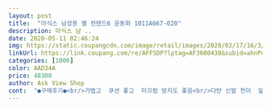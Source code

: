 ```yaml
---
layout: post 
title:  "아식스 남성용 젤 컨텐드6 운동화 1011A667-020" 
description: 아식스 남 ..
date: 2020-05-11 02:46:24 
img: https://static.coupangcdn.com/image/retail/images/2020/02/17/16/3/e37e884a-3816-44d5-ae1e-b90a8f3352a2.jpg 
linkUrl: https://link.coupang.com/re/AFFSDP?lptag=AF3600438&subid=ahnPublicAsk&pageKey=1343367706&itemId=2370792648&vendorItemId=70273032244&traceid=V0-113-1224bf05479dfee1 
categories: [1006] 
color: AAD34A 
price: 48300 
author: Ask View Shop 
cont:  "●구매후기●<br/>가볍고  쿠션 좋고  미끄럼 방지도 좋음<br/>다만 신발 천이  얇아서  동절기는 못신고<br/>생활방수가 안되는 점은  문제입니다<br/>정사이즈구요 너무가벼워요 아직신고 밖에나가지않았지만 만족함이 기대되네요.<br/> 잘신을께요<br/>편해요<br/>" 
---
```

